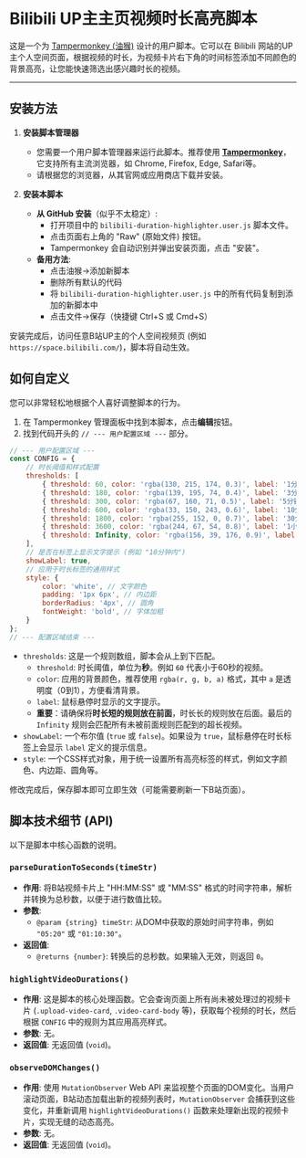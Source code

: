 
# Bilibili UP主主页视频时长高亮脚本

这是一个为 [Tampermonkey (油猴)](https://www.tampermonkey.net/) 设计的用户脚本。它可以在 Bilibili 网站的UP主个人空间页面，根据视频的时长，为视频卡片右下角的时间标签添加不同颜色的背景高亮，让您能快速筛选出感兴趣时长的视频。

---

## 安装方法

1.  **安装脚本管理器**
    *   您需要一个用户脚本管理器来运行此脚本。推荐使用 [**Tampermonkey**](https://www.tampermonkey.net/)，它支持所有主流浏览器，如 Chrome, Firefox, Edge, Safari等。
    *   请根据您的浏览器，从其官网或应用商店下载并安装。

2.  **安装本脚本**
    *   **从 GitHub 安装**（似乎不太稳定）:
        *   打开项目中的 `bilibili-duration-highlighter.user.js` 脚本文件。
        *   点击页面右上角的 "Raw" (原始文件) 按钮。
        *   Tampermonkey 会自动识别并弹出安装页面，点击 "安装"。
    *   **备用方法**:
        *   点击油猴->添加新脚本
        *   删除所有默认的代码
        *   将 `bilibili-duration-highlighter.user.js` 中的所有代码复制到添加的新脚本中
        *   点击文件->保存（快捷键 Ctrl+S 或 Cmd+S）

安装完成后，访问任意B站UP主的个人空间视频页 (例如 `https://space.bilibili.com/`)，脚本将自动生效。

## 如何自定义

您可以非常轻松地根据个人喜好调整脚本的行为。

1.  在 Tampermonkey 管理面板中找到本脚本，点击**编辑**按钮。
2.  找到代码开头的 `// --- 用户配置区域 ---` 部分。

```javascript
// --- 用户配置区域 ---
const CONFIG = {
    // 时长阈值和样式配置
    thresholds: [
        { threshold: 60, color: 'rgba(130, 215, 174, 0.3)', label: '1分钟内' }, // 0-1分钟
        { threshold: 180, color: 'rgba(139, 195, 74, 0.4)', label: '3分钟内' }, // 1-3分钟
        { threshold: 300, color: 'rgba(67, 160, 71, 0.5)', label: '5分钟内' }, // 3-5分钟
        { threshold: 600, color: 'rgba(33, 150, 243, 0.6)', label: '10分钟内' }, // 5-10分钟
        { threshold: 1800, color: 'rgba(255, 152, 0, 0.7)', label: '30分钟内' }, // 10-30分钟
        { threshold: 3600, color: 'rgba(244, 67, 54, 0.8)', label: '1小时内' }, // 30-60分钟
        { threshold: Infinity, color: 'rgba(156, 39, 176, 0.9)', label: '超长视频' } // 超过1小时
    ],
    // 是否在标签上显示文字提示 (例如 "10分钟内")
    showLabel: true,
    // 应用于时长标签的通用样式
    style: {
        color: 'white', // 文字颜色
        padding: '1px 6px', // 内边距
        borderRadius: '4px', // 圆角
        fontWeight: 'bold', // 字体加粗
    }
};
// --- 配置区域结束 ---
```

*   `thresholds`: 这是一个规则数组，脚本会从上到下匹配。
    *   `threshold`: 时长阈值，单位为**秒**。例如 `60` 代表小于60秒的视频。
    *   `color`: 应用的背景颜色，推荐使用 `rgba(r, g, b, a)` 格式，其中 `a` 是透明度（0到1），方便看清背景。
    *   `label`: 鼠标悬停时显示的文字提示。
    *   **重要**：请确保将**时长短的规则放在前面**，时长长的规则放在后面。最后的 `Infinity` 规则会匹配所有未被前面规则匹配到的超长视频。
*   `showLabel`: 一个布尔值 (`true` 或 `false`)。如果设为 `true`，鼠标悬停在时长标签上会显示 `label` 定义的提示信息。
*   `style`: 一个CSS样式对象，用于统一设置所有高亮标签的样式，例如文字颜色、内边距、圆角等。

修改完成后，保存脚本即可立即生效（可能需要刷新一下B站页面）。

## 脚本技术细节 (API)

以下是脚本中核心函数的说明。

### `parseDurationToSeconds(timeStr)`

*   **作用**: 将B站视频卡片上 "HH:MM:SS" 或 "MM:SS" 格式的时间字符串，解析并转换为总秒数，以便于进行数值比较。
*   **参数**:
    *   `@param {string} timeStr`: 从DOM中获取的原始时间字符串，例如 `"05:20"` 或 `"01:10:30"`。
*   **返回值**:
    *   `@returns {number}`: 转换后的总秒数。如果输入无效，则返回 `0`。

### `highlightVideoDurations()`

*   **作用**: 这是脚本的核心处理函数。它会查询页面上所有尚未被处理过的视频卡片 (`.upload-video-card`, `.video-card-body` 等)，获取每个视频的时长，然后根据 `CONFIG` 中的规则为其应用高亮样式。
*   **参数**: 无。
*   **返回值**: 无返回值 (`void`)。

### `observeDOMChanges()`

*   **作用**: 使用 `MutationObserver` Web API 来监视整个页面的DOM变化。当用户滚动页面，B站动态加载出新的视频列表时，`MutationObserver` 会捕获到这些变化，并重新调用 `highlightVideoDurations()` 函数来处理新出现的视频卡片，实现无缝的动态高亮。
*   **参数**: 无。
*   **返回值**: 无返回值 (`void`)。
